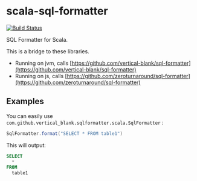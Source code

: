 # scala-sql-formatter

[![Build Status](https://travis-ci.org/vertical-blank/scala-sql-formatter.png?branch=master)](https://travis-ci.org/vertical-blank/scala-sql-formatter)

SQL Formatter for Scala.

This is a bridge to these libraries.

- Running on jvm, calls [https://github.com/vertical-blank/sql-formatter](https://github.com/vertical-blank/sql-formatter)
- Running on js, calls [https://github.com/zeroturnaround/sql-formatter](https://github.com/zeroturnaround/sql-formatter)

## Examples

You can easily use `com.github.vertical_blank.sqlformatter.scala.SqlFormatter` :

```scala
SqlFormatter.format("SELECT * FROM table1")
```

This will output:

```sql
SELECT
  *
FROM
  table1
```
